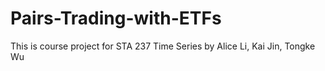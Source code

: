 # Pairs-Trading-with-ETFs
This is course project for STA 237 Time Series by Alice Li, Kai Jin, Tongke Wu
